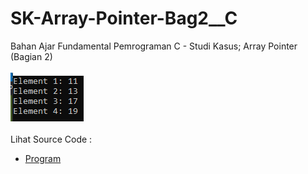 # SK-Array-Pointer-Bag2__C
Bahan Ajar Fundamental Pemrograman C - Studi Kasus; Array Pointer (Bagian 2)<br><br>
<img src="https://github.com/RizkyKhapidsyah/SK-Array-Pointer-Bag2__C/blob/master/SK-Array-Pointer-Bag2__C/Result/001.PNG"><br><br>
Lihat Source Code : <br>
- <a href="https://github.com/RizkyKhapidsyah/SK-Array-Pointer-Bag2__C/blob/master/SK-Array-Pointer-Bag2__C/Source.c">Program</a>
